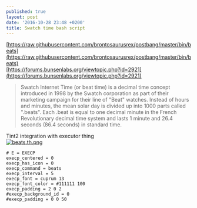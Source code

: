 ```yaml
---
published: true
layout: post
date: '2016-10-28 23:48 +0200'
title: Swatch time bash script
---
```

[https://raw.githubusercontent.com/brontosaurusrex/postbang/master/bin/beats](https://raw.githubusercontent.com/brontosaurusrex/postbang/master/bin/beats)  
[https://forums.bunsenlabs.org/viewtopic.php?id=2921](https://forums.bunsenlabs.org/viewtopic.php?id=2921)  

> Swatch Internet Time (or beat time) is a decimal time concept introduced in 1998 by the Swatch corporation as part of their marketing campaign for their line of "Beat" watches. Instead of hours and minutes, the mean solar day is divided up into 1000 parts called ".beats". Each .beat is equal to one decimal minute in the French Revolutionary decimal time system and lasts 1 minute and 26.4 seconds (86.4 seconds) in standard time.

Tint2 integration with executor thing  
[![beats.th.png](//cdn.scrot.moe/images/2016/11/02/beats.th.png)](//cdn.scrot.moe/images/2016/11/02/beats.png)

    # E = EXECP
    execp_centered = 0
    execp_has_icon = 0
    execp_command = beats
    execp_interval = 5
    execp_font = cuprum 13
    execp_font_color = #111111 100
    execp_padding = 2 0 2
    #execp_background_id = 0
    #execp_padding = 0 0 50